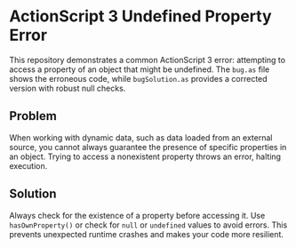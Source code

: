 # ActionScript 3 Undefined Property Error

This repository demonstrates a common ActionScript 3 error: attempting to access a property of an object that might be undefined.  The `bug.as` file shows the erroneous code, while `bugSolution.as` provides a corrected version with robust null checks.

## Problem

When working with dynamic data, such as data loaded from an external source, you cannot always guarantee the presence of specific properties in an object.  Trying to access a nonexistent property throws an error, halting execution.

## Solution

Always check for the existence of a property before accessing it.  Use `hasOwnProperty()` or check for `null` or `undefined` values to avoid errors.  This prevents unexpected runtime crashes and makes your code more resilient.